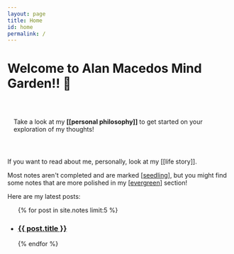 ```yaml
---
layout: page
title: Home
id: home
permalink: /
---
```


# Welcome to Alan Macedos Mind Garden!! 🌱

<p class="blockquote" style="padding: 3em 1em;  border-radius: 4px;">
  Take a look at my <span style="font-weight: bold">[[personal philosophy]]</span> to get started on your exploration of my thoughts!
</p>

If you want to read about me, personally, look at my [[life story]].

Most notes aren't completed and are marked [[seedling]], but you might find some notes that are more polished in my [[evergreen]] section!

Here are my latest posts:
<ul class="entries">
  {% for post in site.notes limit:5 %}
  <li>
    <a href="{{ post.url }}">
    <h3>{{ post.title }}</h3>
    </a>
  </li>
  {% endfor %}
</ul>


<style>
  .wrapper {
    max-width: 46em;
  }
</style>

[//begin]: # "Autogenerated link references for markdown compatibility"
[seedling]: ../_notes/seedling "seedling"
[evergreen]: ../_notes/evergreen "evergreen"
[//end]: # "Autogenerated link references"